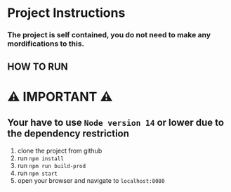 <!-- @format -->

# Project Instructions

### The project is self contained, you do not need to make any mordifications to this.

## HOW TO RUN

# ⚠️ IMPORTANT ⚠️

## Your have to use `Node version 14` or lower due to the dependency restriction

1. clone the project from github
2. run `npm install`
3. run `npm run build-prod`
4. run `npm start`
5. open your browser and navigate to `localhost:8080`
